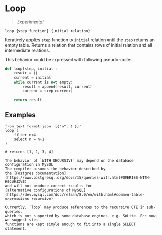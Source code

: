 # Loop

> _Experimental_

```prql no-eval
loop {step_function} {initial_relation}
```

Iteratively applies `step` function to `initial` relation until the `step`
returns an empty table. Returns a relation that contains rows of initial
relation and all intermediate relations.

This behavior could be expressed with following pseudo-code:

```python
def loop(step, initial):
    result = []
    current = initial
    while current is not empty:
        result = append(result, current)
        current = step(current)

    return result
```

## Examples

```prql
from_text format:json '[{"n": 1 }]'
loop (
    filter n<4
    select n = n+1
)

# returns [1, 2, 3, 4]
```

```admonish note
The behavior of `WITH RECURSIVE` may depend on the database configuration in MySQL.
The compiler assumes the behavior described by
the [Postgres documentation](https://www.postgresql.org/docs/15/queries-with.html#QUERIES-WITH-RECURSIVE)
and will not produce correct results for
[alternative configurations of MySQL](https://dev.mysql.com/doc/refman/8.0/en/with.html#common-table-expressions-recursive).
```

```admonish note
Currently, `loop` may produce references to the recursive CTE in sub-queries,
which is not supported by some database engines, e.g. SQLite. For now, we suggest step
functions are kept simple enough to fit into a single SELECT statement.
```
